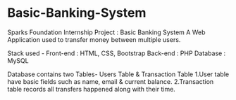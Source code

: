 # Basic-Banking-System

Sparks Foundation Internship Project : Basic Banking System
A Web Application used to transfer money between multiple users.

Stack used - 
Front-end : HTML, CSS, Bootstrap 
Back-end : PHP 
Database : MySQL

Database contains two Tables- Users Table & Transaction Table
	1.User table have basic fields such as name, email & current balance.
	2.Transaction table records all transfers happened along with their time.
